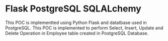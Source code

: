 # Flask PostgreSQL SQLALchemy
This POC is implementted using Python Flask and datatbase used in PostgreSQL. This POC is implemented to perform Select, Insert, Update and Delete Operation in Employee table created in PostgreSQL Database. 
